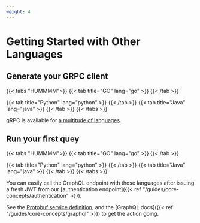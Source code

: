 ```yaml
---
weight: 4
---
```


# Getting Started with Other Languages

## Generate your GRPC client

{{< tabs "HUMMMM">}}
{{< tab title="GO" lang="go" >}}
{{< /tab >}}

{{< tab title="Python" lang="python" >}}
{{< /tab >}}
{{< tab title="Java" lang="java" >}}
{{< /tab >}}
{{< /tabs >}}

gRPC is available for [a multitude of languages](https://grpc.io/docs/quickstart/).


## Run your first quey

{{< tabs "HUMMMM">}}
{{< tab title="GO" lang="go" >}}
{{< /tab >}}

{{< tab title="Python" lang="python" >}}
{{< /tab >}}
{{< tab title="Java" lang="java" >}}
{{< /tab >}}
{{< /tabs >}}


You can easily call the GraphQL endpoint with those languages after issuing a fresh JWT from our [authentication endpoint]({{< ref "/guides/core-concepts/authentication" >}}).

See the [Protobuf service definition](https://github.com/dfuse-io/graphql-over-grpc/blob/master/graphql/graphql.proto), and the [GraphQL docs]({{< ref "/guides/core-concepts/graphql" >}}) to get the action going.
